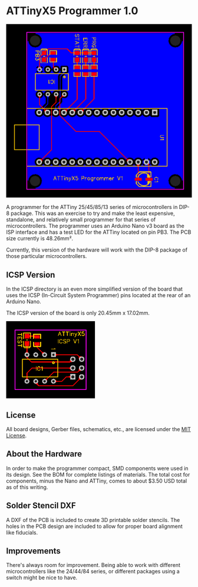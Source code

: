 # ATTinyX5 Programmer 1.0

![Enlarged PCB view](https://github.com/dmwatson/attinyx5-programmer/blob/master/V1/ATTinyX5_PCB.png)

A programmer for the ATTiny 25/45/85/13 series of microcontrollers in DIP-8 package. This was an exercise to try and make the least expensive, standalone, and relatively small programmer for that series of microcontrollers. The programmer uses an Arduino Nano v3 board as the ISP interface and has a test LED for the ATTiny located on pin PB3. The PCB size currently is 48.26mm&#xb2;.

Currently, this version of the hardware will work with the DIP-8 package of those particular microcontrollers.

## ICSP Version

In the ICSP directory is an even more simplified version of the board that uses the ICSP (In-Circuit System Programmer) pins located at the rear of an Arduino Nano.

The ICSP version of the board is only 20.45mm x 17.02mm.

![Enlarged PCB view](https://github.com/dmwatson/attinyx5-programmer/blob/master/ICSP/PCB_V1.png)

## License

All board designs, Gerber files, schematics, etc., are licensed under the [MIT License](https://github.com/dmwatson/attinyx5-programmer/blob/master/LICENSE).

## About the Hardware

In order to make the programmer compact, SMD components were used in its design. See the BOM for complete listings of materials. The total cost for components, minus the Nano and ATTiny, comes to about $3.50 USD total as of this writing.

## Solder Stencil DXF

A DXF of the PCB is included to create 3D printable solder stencils. The holes in the PCB design are included to allow for proper board alignment like fiducials.

## Improvements

There's always room for improvement. Being able to work with different microcontrollers like the 24/44/84 series, or different packages using a switch might be nice to have.
